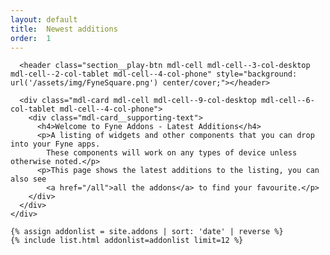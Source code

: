 ```yaml
---
layout: default
title:  Newest additions
order:  1
---
```

<div class="page-content">
  <div class="mdl-grid">
    <div class="section-highlight section--center mdl-grid mdl-grid--no-spacing mdl-shadow--2dp" style="width: 100%">

      <header class="section__play-btn mdl-cell mdl-cell--3-col-desktop mdl-cell--2-col-tablet mdl-cell--4-col-phone" style="background: url('/assets/img/FyneSquare.png') center/cover;"></header>

      <div class="mdl-card mdl-cell mdl-cell--9-col-desktop mdl-cell--6-col-tablet mdl-cell--4-col-phone">
        <div class="mdl-card__supporting-text">
          <h4>Welcome to Fyne Addons - Latest Additions</h4>
          <p>A listing of widgets and other components that you can drop into your Fyne apps.
            These components will work on any types of device unless otherwise noted.</p>
		  <p>This page shows the latest additions to the listing, you can also see
            <a href="/all">all the addons</a> to find your favourite.</p>
        </div>
      </div>
    </div>

    {% assign addonlist = site.addons | sort: 'date' | reverse %}
	{% include list.html addonlist=addonlist limit=12 %}

</div>
